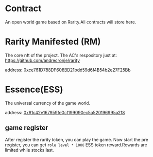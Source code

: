 # Contract
An open world game based on Rarity.All contracts will store here.

# Rarity Manifested (RM)
The core nft of the project. The AC's respository just at: https://github.com/andrecronje/rarity

address: [0xce761D788DF608BD21bdd59d6f4B54b2e27F25Bb](https://ftmscan.com/token/0xce761D788DF608BD21bdd59d6f4B54b2e27F25Bb)

# Essence(ESS)
The universal currency of the game world.

address: [0x91c42e167959fe0cf199090ec5a520196995a218](https://ftmscan.com/address/0x91c42e167959fe0cf199090ec5a520196995a218)

## game register
After register the rarity token, you can play the game.
Now start the pre register, you can get `role level * 1000` ESS token reward.Rewards are limited while stocks last.
